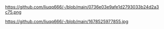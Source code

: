 
<img>https://github.com/liuqq666/-/blob/main/0736e03e9afe1d2793033b24d2a3c75.png

https://github.com/liuqq666/-/blob/main/1678525977855.jpg
